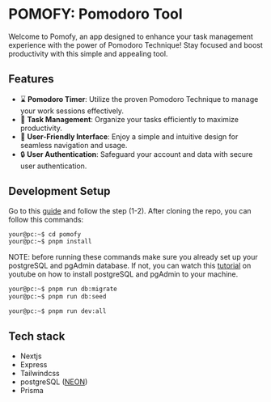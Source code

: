 # POMOFY: Pomodoro Tool

Welcome to Pomofy, an app designed to enhance your task management experience with the power of Pomodoro Technique! Stay focused and boost productivity with this simple and appealing tool.

## Features

-   ⌛ **Pomodoro Timer**: Utilize the proven Pomodoro Technique to manage your work sessions effectively.
-   🧾 **Task Management**: Organize your tasks efficiently to maximize productivity.
-   📱 **User-Friendly Interface**: Enjoy a simple and intuitive design for seamless navigation and usage.
-   🔒 **User Authentication**: Safeguard your account and data with secure user authentication.

## Development Setup

Go to this [guide](https://github.com/tan911/pomofy/wiki) and follow the step (1-2).
After cloning the repo, you can follow this commands:

```sh
your@pc:~$ cd pomofy
your@pc:~$ pnpm install
```

NOTE: before running these commands
make sure you already set up your postgreSQL and pgAdmin database.
If not, you can watch this [tutorial](https://www.youtube.com/watch?v=uN0AfifH1TA) on youtube on how to install
postgreSQL and pgAdmin to your machine.

```sh
your@pc:~$ pnpm run db:migrate
your@pc:~$ pnpm run db:seed
```

```sh
your@pc:~$ pnpm run dev:all
```

## Tech stack

-   Nextjs
-   Express
-   Tailwindcss
-   postgreSQL ([NEON](https://neon.tech/))
-   Prisma
